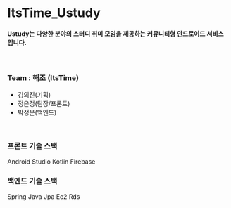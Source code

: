 # ItsTime_Ustudy
#### Ustudy는 다양한 분야의 스터디 취미 모임을 제공하는 커뮤니티형 안드로이드 서비스입니다.
<br/>

### Team : 해조 (ItsTime)
+ 김의진(기획)
+ 정은정(팀장/프론트)
+ 박정운(백엔드)
<br/>

### 프론트 기술 스택
Android Studio Kotlin Firebase
### 백엔드 기술 스택 
Spring Java Jpa Ec2 Rds
